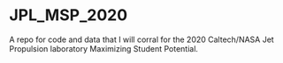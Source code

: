 # JPL_MSP_2020
 
A repo for code and data that I will corral for the 2020 Caltech/NASA Jet Propulsion laboratory Maximizing Student Potential.

